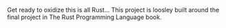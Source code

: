 Get ready to oxidize this is all Rust...
This project is loosley built around the final project in The Rust Programming Language book.
